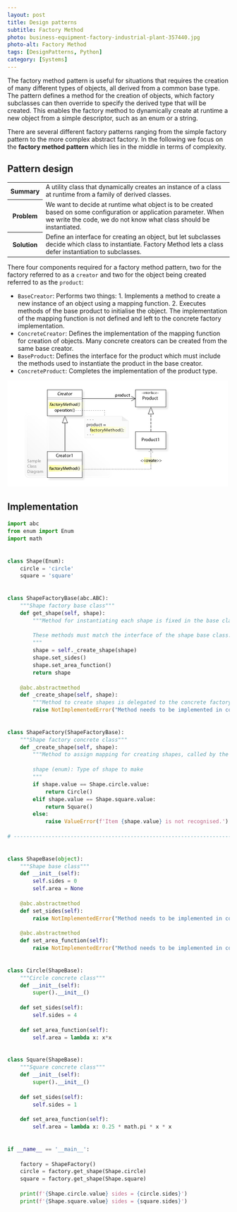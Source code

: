 ```yaml
---
layout: post
title: Design patterns 
subtitle: Factory Method
photo: business-equipment-factory-industrial-plant-357440.jpg
photo-alt: Factory Method
tags: [DesignPatterns, Python]
category: [Systems]
---
```


The factory method pattern is useful for situations that requires the creation of many different types of objects, all derived from a common base type. The pattern defines a method for the creation of objects, which factory subclasses can then override to specify the derived type that will be created. This enables the factory method to dynamically create at runtime a new object from a simple descriptor, such as an enum or a string. 

There are several different factory patterns ranging from the simple factory pattern to the more complex abstract factory. In the following we focus on the **factory method pattern** which lies in the middle in terms of complexity.

## Pattern design
<div class="table-wrapper">
  <table>
    <tbody>
      <tr><th>Summary</th><td>A utility class that dynamically creates an instance of a class at runtime from a family of derived classes.</td></tr>
      <tr><th>Problem</th><td>We want to decide at runtime what object is to be created based on some configuration or application parameter. When we write the code, we do not know what class should be instantiated.</td></tr>
      <tr><th>Solution</th><td>Define an interface for creating an object, but let subclasses decide which class to instantiate. Factory Method lets a class defer instantiation to subclasses.</td></tr>
    </tbody>
  </table>
</div>
    


There four components required for a factory method pattern, two for the factory referred to as a `creator` and two for the object being created referred to as the `product`:
- `BaseCreator`: Performs two things: 1. Implements a method to create a new instance of an object using a mapping function. 2. Executes methods of the base product to initialise the object. The implementation of the mapping function is not defined and left to the concrete factory implementation.
- `ConcreteCreator`: Defines the implementation of the mapping function for creation of objects. Many concrete creators can be created from the same base creator.
- `BaseProduct`: Defines the interface for the product which must include the methods used to instantiate the product in the base creator.
- `ConcreteProduct`: Completes the implementation of the product type.

![UML diagram](/assets/images/posts/2020-04-28-design-patterns-factory/Factory.jpg)

## Implementation

```python
import abc
from enum import Enum
import math


class Shape(Enum):
    circle = 'circle'
    square = 'square'


class ShapeFactoryBase(abc.ABC):
    """Shape factory base class"""
    def get_shape(self, shape):
        """Method for instantiating each shape is fixed in the base class

        These methods must match the interface of the shape base class.
        """
        shape = self._create_shape(shape)
        shape.set_sides()
        shape.set_area_function()
        return shape

    @abc.abstractmethod
    def _create_shape(self, shape):
        """Method to create shapes is delegated to the concrete factory"""
        raise NotImplementedError("Method needs to be implemented in concrete class.")


class ShapeFactory(ShapeFactoryBase):
    """Shape factory concrete class"""
    def _create_shape(self, shape):
        """Method to assign mapping for creating shapes, called by the base class.

        shape (enum): Type of shape to make
        """
        if shape.value == Shape.circle.value:
            return Circle()
        elif shape.value == Shape.square.value:
            return Square()
        else:
            raise ValueError(f'Item {shape.value} is not recognised.')

# ----------------------------------------------------------------------------------------------------------------------


class ShapeBase(object):
    """Shape base class"""
    def __init__(self):
        self.sides = 0
        self.area = None

    @abc.abstractmethod
    def set_sides(self):
        raise NotImplementedError("Method needs to be implemented in concrete class.")

    @abc.abstractmethod
    def set_area_function(self):
        raise NotImplementedError("Method needs to be implemented in concrete class.")


class Circle(ShapeBase):
    """Circle concrete class"""
    def __init__(self):
        super().__init__()

    def set_sides(self):
        self.sides = 4

    def set_area_function(self):
        self.area = lambda x: x*x


class Square(ShapeBase):
    """Square concrete class"""
    def __init__(self):
        super().__init__()

    def set_sides(self):
        self.sides = 1

    def set_area_function(self):
        self.area = lambda x: 0.25 * math.pi * x * x


if __name__ == '__main__':

    factory = ShapeFactory()
    circle = factory.get_shape(Shape.circle)
    square = factory.get_shape(Shape.square)

    print(f'{Shape.circle.value} sides = {circle.sides}')
    print(f'{Shape.square.value} sides = {square.sides}')
```


